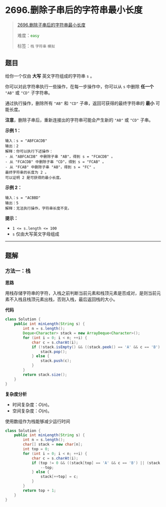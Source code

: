 # 2696.删除子串后的字符串最小长度

> [2696.删除子串后的字符串最小长度](https://leetcode.cn/problems/minimum-string-length-after-removing-substrings/)
>
> 难度：<font color=green>`easy`</font>
>
> 标签：`栈` `字符串` `模拟`

## 题目

给你一个仅由 **大写** 英文字符组成的字符串 `s` 。

你可以对此字符串执行一些操作，在每一步操作中，你可以从 `s` 中删除 **任一个** `"AB"` 或 `"CD"` 子字符串。

通过执行操作，删除所有 `"AB"` 和 `"CD"` 子串，返回可获得的最终字符串的 **最小** 可能长度。

**注意**，删除子串后，重新连接出的字符串可能会产生新的 `"AB"` 或 `"CD"` 子串。

**示例 1：**

```
输入：s = "ABFCACDB"
输出：2
解释：你可以执行下述操作：
- 从 "ABFCACDB" 中删除子串 "AB"，得到 s = "FCACDB" 。
- 从 "FCACDB" 中删除子串 "CD"，得到 s = "FCAB" 。
- 从 "FCAB" 中删除子串 "AB"，得到 s = "FC" 。
最终字符串的长度为 2 。
可以证明 2 是可获得的最小长度。
```

**示例 2：**

```
输入：s = "ACBBD"
输出：5
解释：无法执行操作，字符串长度不变。
```

**提示：**

- `1 <= s.length <= 100`
- `s` 仅由大写英文字母组成

---

## 题解

### 方法一：栈

**思路**

用栈存储字符串的字符，入栈之前判断当前元素和栈顶元素是否成对，是则当前元素不入栈且栈顶元素出栈，否则入栈，最后返回栈的大小。

**代码**

```java
class Solution {
    public int minLength(String s) {
        int n = s.length();
        Deque<Character> stack = new ArrayDeque<Character>();
        for (int i = 0; i < n; ++i) {
            char c = s.charAt(i);
            if (!stack.isEmpty() && ((stack.peek() == 'A' && c == 'B') || (stack.peek() == 'C' && c == 'D'))) {
                stack.pop();
            } else {
                stack.push(c);
            }
        }
        return stack.size();
    }
}
```

**复杂度分析**

- 时间复杂度：$O(n)$。
- 空间复杂度：$O(n)$。



使用数组作为栈能够减少运行时间

```java
class Solution {
    public int minLength(String s) {
        int n = s.length();
        char[] stack = new char[n];
        int top = 0;
        for (int i = 0; i < n; ++i) {
            char c = s.charAt(i);
            if (top != 0 && ((stack[top] == 'A' && c == 'B') || (stack[top] == 'C' && c == 'D'))) {
                --top;
            } else {
                stack[++top] = c;
            }
        }
        return top + 1;
    }
}
```

